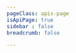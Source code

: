 ```yaml
---
pageClass: apis-page
isApiPage: true
sidebar : false
breadcrumb: false

---
```


<redoc spec-url='/asgardeo/docs/assets/OpenApiSpec/self-sign-up.yaml'></redoc>
<script src="https://cdn.jsdelivr.net/npm/redoc@latest/bundles/redoc.standalone.js"> </script>


<!-- <iframe class = "api-container" width="100%" src="http://localhost:8081/docs/apis/redoc.html" frameborder="0" ></iframe> -->



<style lang="stylus">
.api-container
  min-height 100vh
  padding 0px

.apis-page .theme-default-content
  max-width 100vw

.apis-page .page .page-title h1
  padding-top 0px
  margin-top -100px !important 

.apis-page .page .page-title
  padding-top 0px
</style>

